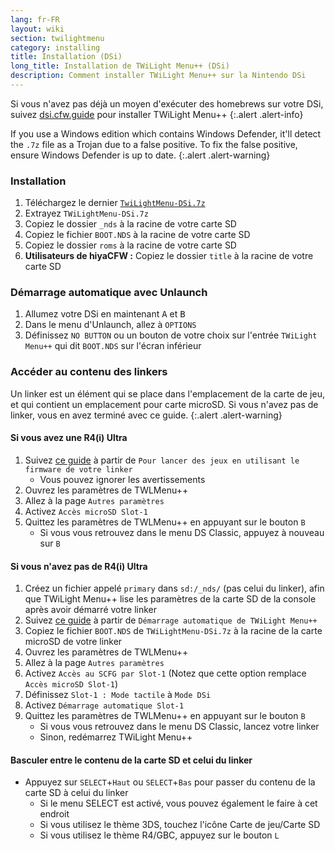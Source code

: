 ```yaml
---
lang: fr-FR
layout: wiki
section: twilightmenu
category: installing
title: Installation (DSi)
long_title: Installation de TWiLight Menu++ (DSi)
description: Comment installer TWiLight Menu++ sur la Nintendo DSi
---
```


Si vous n'avez pas déjà un moyen d'exécuter des homebrews sur votre DSi, suivez [dsi.cfw.guide](https://dsi.cfw.guide) pour installer TWiLight Menu++
{:.alert .alert-info}

If you use a Windows edition which contains Windows Defender, it'll detect the `.7z` file as a Trojan due to a false positive. To fix the false positive, ensure Windows Defender is up to date.
{:.alert .alert-warning}

### Installation
1. Téléchargez le dernier [`TwiLightMenu-DSi.7z`](https://github.com/DS-Homebrew/TWiLightMenu/releases/latest/download/TWiLightMenu-DSi.7z)
1. Extrayez `TWiLightMenu-DSi.7z`
1. Copiez le dossier `_nds` à la racine de votre carte SD
1. Copiez le fichier `BOOT.NDS` à la racine de votre carte SD
1. Copiez le dossier `roms` à la racine de votre carte SD
1. **Utilisateurs de hiyaCFW :** Copiez le dossier `title` à la racine de votre carte SD

### Démarrage automatique avec Unlaunch
1. Allumez votre DSi en maintenant <kbd class="face">A</kbd> et <kbd class="face">B</kbd>
1. Dans le menu d'Unlaunch, allez à `OPTIONS`
1. Définissez `NO BUTTON` ou un bouton de votre choix sur l'entrée `TWiLight Menu++` qui dit `BOOT.NDS` sur l'écran inférieur

### Accéder au contenu des linkers

Un linker est un élément qui se place dans l'emplacement de la carte de jeu, et qui contient un emplacement pour carte microSD. Si vous n'avez pas de linker, vous en avez terminé avec ce guide.
{:.alert .alert-warning}

#### Si vous avez une R4(i) Ultra

1. Suivez [ce guide](installing-flashcard) à partir de `Pour lancer des jeux en utilisant le firmware de votre linker`
     - Vous pouvez ignorer les avertissements
1. Ouvrez les paramètres de TWLMenu++
1. Allez à la page `Autres paramètres`
1. Activez `Accès microSD Slot-1`
1. Quittez les paramètres de TWLMenu++ en appuyant sur le bouton `B`
     - Si vous vous retrouvez dans le menu DS Classic, appuyez à nouveau sur `B`

#### Si vous n'avez pas de R4(i) Ultra

1. Créez un fichier appelé `primary` dans `sd:/_nds/` (pas celui du linker), afin que TWiLight Menu++ lise les paramètres de la carte SD de la console après avoir démarré votre linker
1. Suivez [ce guide](installing-flashcard) à partir de `Démarrage automatique de TWiLight Menu++`
1. Copiez le fichier `BOOT.NDS` de `TWiLightMenu-DSi.7z` à la racine de la carte microSD de votre linker
1. Ouvrez les paramètres de TWLMenu++
1. Allez à la page `Autres paramètres`
1. Activez `Accès au SCFG par Slot-1` (Notez que cette option remplace `Accès microSD Slot-1`)
1. Définissez `Slot-1 : Mode tactile` à `Mode DSi`
1. Activez `Démarrage automatique Slot-1`
1. Quittez les paramètres de TWLMenu++ en appuyant sur le bouton `B`
     - Si vous vous retrouvez dans le menu DS Classic, lancez votre linker
     - Sinon, redémarrez TWiLight Menu++

#### Basculer entre le contenu de la carte SD et celui du linker
- Appuyez sur `SELECT`+`Haut` ou `SELECT`+`Bas` pour passer du contenu de la carte SD à celui du linker
     - Si le menu SELECT est activé, vous pouvez également le faire à cet endroit
     - Si vous utilisez le thème 3DS, touchez l'icône Carte de jeu/Carte SD
     - Si vous utilisez le thème R4/GBC, appuyez sur le bouton `L`
